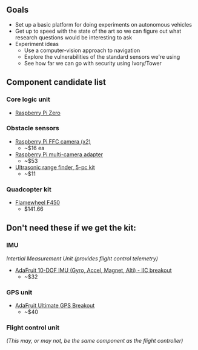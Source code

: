## Goals

- Set up a basic platform for doing experiments on autonomous vehicles
- Get up to speed with the state of the art so we can figure out what research
  questions would be interesting to ask
- Experiment ideas
  + Use a computer-vision approach to navigation
  + Explore the vulnerabilities of the standard sensors we're using
  + See how far we can go with security using Ivory/Tower

## Component candidate list

### Core logic unit
- [Raspberry Pi Zero](https://www.amazon.com/Raspberry-Pi-Zero/dp/B01FOEUOZW/ref=sr_1_2?s=pc&ie=UTF8&qid=1466461970&sr=1-2&keywords=raspberry+pi+zero)

### Obstacle sensors
- [Raspberry Pi FFC camera (x2)](https://www.amazon.com/Raspberry-5MP-Camera-Board-Module/dp/B00E1GGE40/ref=sr_1_1?ie=UTF8&qid=1466465854&sr=8-1&keywords=raspberry+pi+5mp+camera+board+module)
  - ~$16 ea
- [Raspberry Pi multi-camera adapter](https://www.amazon.com/Arducam-Camera-Adapter-Compatible-Raspberry/dp/B012UQWOOQ)
  - ~$53
- [Ultrasonic range finder, 5-pc kit](https://www.amazon.com/CJRSLRB%C2%AE-Ultrasonic-Measuring-Transducer-Duemilanove/dp/B016XJABP0/ref=sr_1_fkmr1_3?ie=UTF8&qid=1466619689&sr=8-3-fkmr1&keywords=sonic+sensor+breakout)
  - ~$11

### Quadcopter kit
- [Flamewheel F450](https://www.amazon.com/Quadcopter-controller-Bracket-Brushless-Propeller/dp/B01AABWVJQ/ref=pd_sim_sbs_236_2?ie=UTF8&dpID=51Ot8nhK9dL&dpSrc=sims&preST=_AC_UL160_SR160%2C160_&refRID=BS56TV6NS53WK075R7TA)
  - $141.66

## Don't need these if we get the kit:

### IMU
_Intertial Measurement Unit (provides flight control telemetry)_
- [AdaFruit 10-DOF IMU (Gyro, Accel, Magnet, Alti) - IIC breakout](https://www.amazon.com/Adafruit-Accelerometer-Temperature-Gyroscope-L3GD20H/dp/B00QPQ60YS/ref=sr_1_1?ie=UTF8&qid=1466615995&sr=8-1&keywords=Adafruit+10-DOF+IMU)
  - ~$32

### GPS unit
- [AdaFruit Ultimate GPS Breakout](https://www.amazon.com/Adafruit-Ultimate-GPS-Breakout-channel/dp/B00GLW4016/ref=sr_1_1?ie=UTF8&qid=1466615843&sr=8-1&keywords=gps+breakout)
  - ~$40

### Flight control unit
_(This may, or may not, be the same component as the flight controller)_

